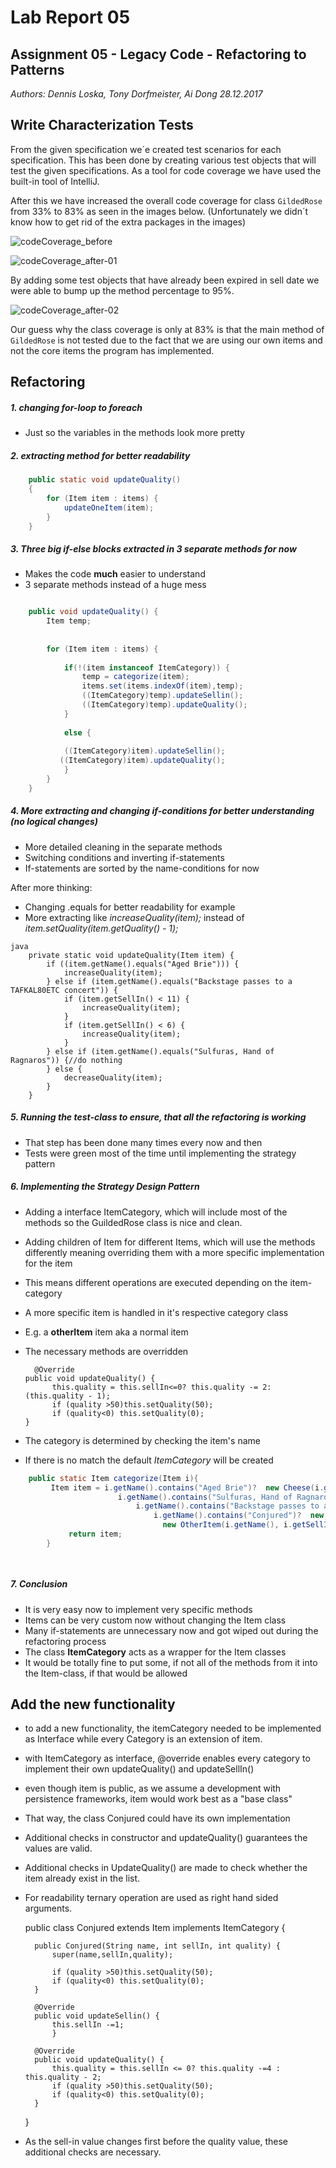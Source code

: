 # Lab Report 05
## Assignment 05 - Legacy Code - Refactoring to Patterns
_Authors: Dennis Loska, Tony Dorfmeister, Ai Dong 28.12.2017_

## Write Characterization Tests

From the given specification we´e created test scenarios for each specification. This has been done by creating various test objects that will test the given specifications. As a tool for code coverage we have used the built-in tool of IntelliJ.

After this we have increased the overall code coverage for class `GildedRose` from 33% to 83% as seen in the images below. (Unfortunately we didn´t know how to get rid of the extra packages in the images)

![codeCoverage_before](/Users/tweak/CloudStation/IMI/03_Semester/Informatik-03/labs/Lab05_GildedRose/lab_report/images/codeCoverage_before.png)

![codeCoverage_after-01](/Users/tweak/CloudStation/IMI/03_Semester/Informatik-03/labs/Lab05_GildedRose/lab_report/images/codeCoverage_after-01.png)

By adding some test objects that have already been expired in sell date we were able to bump up the method percentage to 95%. 

![codeCoverage_after-02](/Users/tweak/CloudStation/IMI/03_Semester/Informatik-03/labs/Lab05_GildedRose/lab_report/images/codeCoverage_after-02.png)

Our guess why the class coverage is only at 83% is that the main method of `GildedRose` is not tested due to the fact that we are using our own items and not the core items the program has implemented. 

## Refactoring

##### 1. changing for-loop to foreach

- Just so the variables in the methods look more pretty

##### 2. extracting method for better readability

```java
    public static void updateQuality()
    {
        for (Item item : items) {
            updateOneItem(item);
        }
    }
```

##### 3. Three big if-else blocks extracted in 3 separate methods for now

- Makes the code **much** easier to understand
- 3 separate methods instead of a huge mess

```java

    public void updateQuality() {
    	Item temp;
    	
    	
        for (Item item : items) {
        	
        	if(!(item instanceof ItemCategory)) {
        		temp = categorize(item);
        		items.set(items.indexOf(item),temp);  
        		((ItemCategory)temp).updateSellin();
                ((ItemCategory)temp).updateQuality();
        	}
        	
        	else {
  
        	((ItemCategory)item).updateSellin();
           ((ItemCategory)item).updateQuality();
        	}
        }
    }
```

##### 4. More extracting and changing if-conditions for better understanding (no logical changes)

- More detailed cleaning in the separate methods
- Switching conditions and inverting if-statements
- If-statements are sorted by the name-conditions for now


After more thinking:

- Changing .equals for better readability for example
- More extracting like _increaseQuality(item);_ instead of _item.setQuality(item.getQuality() - 1);_ 
```
java
    private static void updateQuality(Item item) {
        if ((item.getName().equals("Aged Brie"))) {
            increaseQuality(item);
        } else if (item.getName().equals("Backstage passes to a TAFKAL80ETC concert")) {
            if (item.getSellIn() < 11) {
                increaseQuality(item);
            }
            if (item.getSellIn() < 6) {
                increaseQuality(item);
            }
        } else if (item.getName().equals("Sulfuras, Hand of Ragnaros")) {//do nothing
        } else {
            decreaseQuality(item);
        }
    }
```
##### 5. Running the test-class to ensure, that all the refactoring is working

- That step has been done many times every now and then
- Tests were green most of the time until implementing the strategy pattern

##### 6. Implementing the Strategy Design Pattern

- Adding a interface ItemCategory, which will include most of the methods so the GuildedRose class is nice and clean.
- Adding children of Item for different Items, which will use the methods differently meaning overriding them with a more specific implementation for the item
- This means different operations are executed depending on the item-category
- A more specific item is handled in it's respective category class
- E.g. a **otherItem** item aka a normal item
- The necessary methods are overridden

	    @Override
      public void updateQuality() {
    	    this.quality = this.sellIn<=0? this.quality -= 2: (this.quality - 1);
    		if (quality >50)this.setQuality(50);
        	if (quality<0) this.setQuality(0);
      }


- The category is determined by checking the item's name
- If there is no match the default _ItemCategory_ will be created

```java
    public static Item categorize(Item i){
         Item item = i.getName().contains("Aged Brie")?  new Cheese(i.getName(), i.getSellIn(), i.getQuality()):
                        i.getName().contains("Sulfuras, Hand of Ragnaros")?  new Legendary(i.getName(), i.getSellIn(), i.getQuality()):
                            i.getName().contains("Backstage passes to a TAFKAL80ETC concert")?  new BackstagePass(i.getName(), i.getSellIn(), i.getQuality()):
                                i.getName().contains("Conjured")?  new Conjured(i.getName(), i.getSellIn(), i.getQuality()):
                                  new OtherItem(i.getName(), i.getSellIn(), i.getQuality());
             return item;
        }

    
```

##### 7. Conclusion

- It is very easy now to implement very specific methods
- Items can be very custom now without changing the Item class
- Many if-statements are unnecessary now and got wiped out during the refactoring process
- The class **ItemCategory** acts as a wrapper for the Item classes
- It would be totally fine to put some, if not all of the methods from it into the Item-class, if that would be allowed

## Add the new functionality

- to add a new functionality, the itemCategory needed to be implemented as Interface while every Category is an extension of item. 
- with ItemCategory as interface, @override enables every category to implement their own updateQuality() and updateSellIn()
- even though item is public, as we assume a development with persistence frameworks, item would work best as a "base class"
- That way, the class Conjured could have its own implementation
- Additional checks in constructor and updateQuality() guarantees the values are valid.
- Additional checks in UpdateQuality() are made to check whether the item already exist in the list.
- For readability ternary operation are used as right hand sided arguments. 

     public class Conjured extends Item implements ItemCategory {
	    
	    public Conjured(String name, int sellIn, int quality) {
	    	super(name,sellIn,quality);
		
			if (quality >50)this.setQuality(50);
			if (quality<0) this.setQuality(0);
		}
	    
	    @Override
	    public void updateSellin() {
	    	this.sellIn -=1;
	        }   
	    
	    @Override
        public void updateQuality() {
        	this.quality = this.sellIn <= 0? this.quality -=4 : this.quality - 2;
        	if (quality >50)this.setQuality(50);
        	if (quality<0) this.setQuality(0);
        }
    }
    
- As the sell-in value changes first before the quality value, these additional checks are necessary. 
